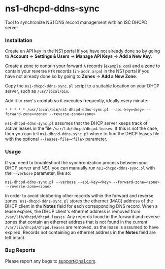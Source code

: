 # ns1-dhcpd-ddns-sync
Tool to synchronize NS1 DNS record management with an ISC DHCPD server

### Installation
Create an API key in the NS1 portal if you have not already done so by going to **Account** -> **Settings & Users** -> **Manage API Keys** -> **Add a New Key**.

Create a zone to contain your forward `A` records (`example.com`) and a zone to contain your reverse `PTR` records (`in-addr.arpa`) in the NS1 portal if you have not already done so by going to **Zones** -> **Add a New Zone**.

Copy the `ns1-dhcpd-ddns-sync.pl` script to a suitable location on your DHCP server, such as `/usr/local/bin`.

Add it to `root`'s crontab so it executes frequently, ideally every minute:

`* * * * * /usr/local/bin/ns1-dhcpd-ddns-sync.pl --api-key=<key> --forward-zone=<zone> --reverse-zone=<zone>`

`ns1-dhcpd-ddns-sync.pl` assumes that the DHCP server keeps track of active leases in the file `/var/lib/dhcpd/dhcpd.leases`.  If this is not the case, then you can tell `ns1-dhcpd-ddns-sync.pl` where to find the DHCP leases file with the optional `--leases-file=<file>` parameter.

### Usage
If you need to troubleshoot the synchronization process between your DHCP server and NS1, you can manually run `ns1-dhcpd-ddns-sync.pl` with the ``--verbose`` parameter, like so:

`ns1-dhcpd-ddns-sync.pl --verbose --api-key=<key> --forward-zone=<zone> --reverse-zone=<zone>`

In order to avoid clobbering other records within the forward and reverse zones, `ns1-dhcpd-ddns-sync.pl` stores the ethernet (MAC) address of the DHCP client in the **Notes** field for each corresponding DNS record.  When a lease expires, the DHCP client's ethernet address is removed from `/var/lib/dhcpd/dhcpd.leases`.  Any records found in the forward and reverse zones that contain an ethernet address that is not found in the current `/var/lib/dhcpd/dhcpd.leases` are removed, as the lease is assumed to have expired.  Records not containing an ethernet address in the **Notes** field are left intact.

### Bug Reports
Please report any bugs to <support@ns1.com>.
